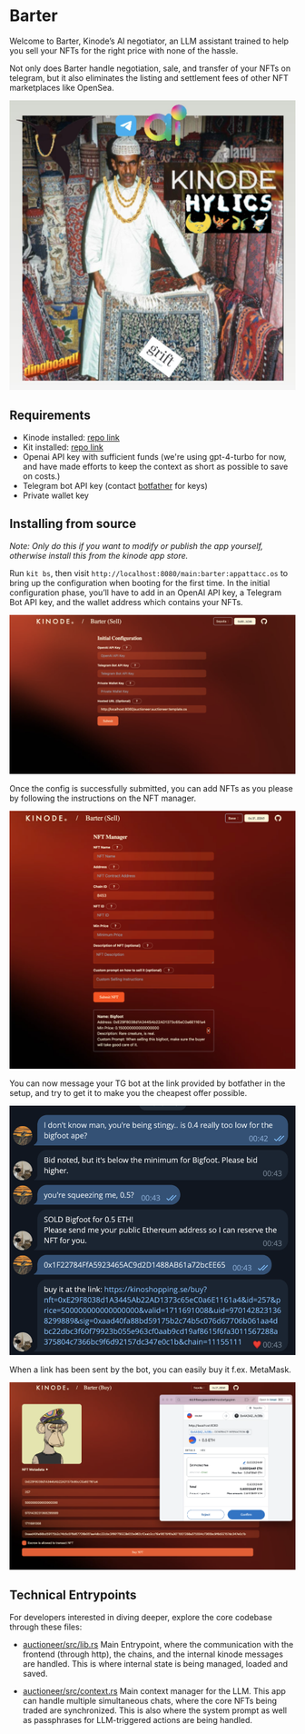 # Barter

Welcome to Barter, Kinode’s AI negotiator, an LLM assistant trained to help you sell your NFTs for the right price with none of the hassle.

Not only does Barter handle negotiation, sale, and transfer of your NFTs on telegram, but it also eliminates the listing and settlement fees of other NFT marketplaces like OpenSea.

![Barter Interface](imgs/1.jpeg)

## Requirements

- Kinode installed: [repo link](https://github.com/kinode-dao/kinode)
- Kit installed: [repo link](https://github.com/kinode-dao/kit)
- Openai API key with sufficient funds (we're using gpt-4-turbo for now, and have made efforts to keep the context as short as possible to save on costs.)
- Telegram bot API key (contact [botfather](https://telegram.me/BotFather) for keys)
- Private wallet key

## Installing from source

*Note: Only do this if you want to modify or publish the app yourself, otherwise install this from the kinode app store.*

Run `kit bs`, then visit `http://localhost:8080/main:barter:appattacc.os` to bring up the configuration when booting for the first time. In the initial configuration phase, you’ll have to add in an OpenAI API key, a Telegram Bot API key, and the wallet address which contains your NFTs.

![Barter Interface](imgs/2.jpeg)

Once the config is successfully submitted, you can add NFTs as you please by following the instructions on the NFT manager.

![Barter Interface](imgs/3.jpeg)

You can now message your TG bot at the link provided by botfather in the setup, and try to get it to make you the cheapest offer possible.

![Barter Interface](imgs/4.jpeg)

When a link has been sent by the bot, you can easily buy it f.ex. MetaMask.

![Barter Interface](imgs/5.jpeg)

## Technical Entrypoints
For developers interested in diving deeper, explore the core codebase through these files:

- [auctioneer/src/lib.rs](https://github.com/kinode-dao/barter/blob/main/auctioneer/src/lib.rs)
Main Entrypoint, where the communication with the frontend (through http), the chains, and the internal kinode messages are handled. This is where internal state is being managed, loaded and saved.

- [auctioneer/src/context.rs](https://github.com/kinode-dao/barter/blob/main/auctioneer/src/context.rs)
Main context manager for the LLM. This app can handle multiple simultaneous chats, where the core NFTs being traded are synchronized. This is also where the system prompt as well as passphrases for LLM-triggered actions are being handled.
